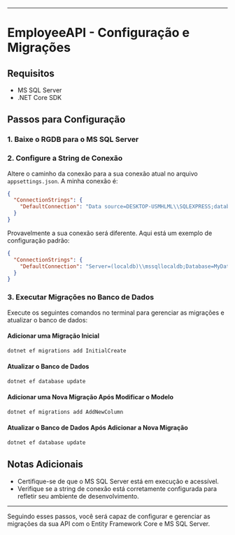 
---

# EmployeeAPI - Configuração e Migrações

## Requisitos
- MS SQL Server
- .NET Core SDK

## Passos para Configuração

### 1. Baixe o RGDB para o MS SQL Server

### 2. Configure a String de Conexão

Altere o caminho da conexão para a sua conexão atual no arquivo `appsettings.json`. A minha conexão é:
```json
{
  "ConnectionStrings": {
    "DefaultConnection": "Data source=DESKTOP-USMHLML\\SQLEXPRESS;database=EmployeeAPI;Trusted_connection=true;Encrypt=false;TrustServerCertificate=true"
  }
}
```

Provavelmente a sua conexão será diferente. Aqui está um exemplo de configuração padrão:
```json
{
  "ConnectionStrings": {
    "DefaultConnection": "Server=(localdb)\\mssqllocaldb;Database=MyDatabase;Trusted_Connection=True;"
  }
}
```

### 3. Executar Migrações no Banco de Dados

Execute os seguintes comandos no terminal para gerenciar as migrações e atualizar o banco de dados:

#### Adicionar uma Migração Inicial
```bash
dotnet ef migrations add InitialCreate
```

#### Atualizar o Banco de Dados
```bash
dotnet ef database update
```

#### Adicionar uma Nova Migração Após Modificar o Modelo
```bash
dotnet ef migrations add AddNewColumn
```

#### Atualizar o Banco de Dados Após Adicionar a Nova Migração
```bash
dotnet ef database update
```

## Notas Adicionais
- Certifique-se de que o MS SQL Server está em execução e acessível.
- Verifique se a string de conexão está corretamente configurada para refletir seu ambiente de desenvolvimento.

---

Seguindo esses passos, você será capaz de configurar e gerenciar as migrações da sua API com o Entity Framework Core e MS SQL Server.
